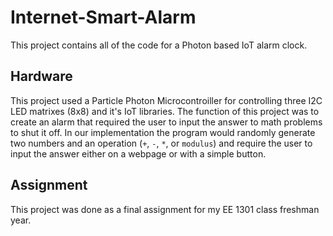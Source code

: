 # Internet-Smart-Alarm
This project contains all of the code for a Photon based IoT alarm clock.
## Hardware
This project used a Particle Photon Microcontroiller for controlling three I2C LED matrixes (8x8) and it's IoT libraries.  The function of this project was to create an alarm that required the user to input the answer to math problems to shut it off.  In our implementation the program would randomly generate two numbers and an operation (`+`, `-`, `*`, or `modulus`) and require the user to input the answer either on a webpage or with a simple button.

## Assignment
This project was done as a final assignment for my EE 1301 class freshman year.
